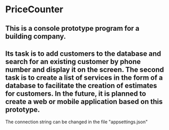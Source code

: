 # PriceCounter

This is a console prototype program for a building company. 
-
Its task is to add customers to the database and search for an existing customer by phone number and display it on the screen. 
The second task is to create a list of services in the form of a database to facilitate the creation of estimates for customers.
In the future, it is planned to create a web or mobile application based on this prototype.
-
The connection string can be changed in the file "appsettings.json"
